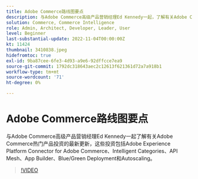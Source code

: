 ```yaml
---
title: Adobe Commerce路线图要点
description: 与Adobe Commerce高级产品营销经理Ed Kennedy一起，了解有关Adobe Commerce产品投资的主要最新信息
solution: Commerce, Commerce Intelligence
role: Admin, Architect, Developer, Leader, User
level: Beginner
last-substantial-update: 2022-11-04T00:00:00Z
kt: 11424
thumbnail: 3410838.jpeg
hidefromtoc: true
exl-id: 9ba87cee-6fe3-4d93-a9e6-92dffcce7ea9
source-git-commit: 1792dc318643aec2c12613f621361d72a7a918b1
workflow-type: tm+mt
source-wordcount: '71'
ht-degree: 0%

---
```


# Adobe Commerce路线图要点

与Adobe Commerce高级产品营销经理Ed Kennedy一起了解有关Adobe Commerce热门产品投资的最新更新，这些投资包括Adobe Experience Platform Connector for Adobe Commerce、Intelligent Categories、API Mesh、App Builder、Blue/Green Deployment和Autoscaling。

>[!VIDEO](https://video.tv.adobe.com/v/3410838/?quality=12&learn=on)
